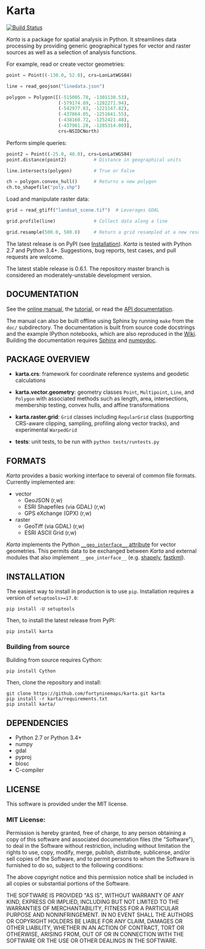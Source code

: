 # Karta

[![Build Status](https://travis-ci.org/fortyninemaps/karta.svg?branch=master)](https://travis-ci.org/fortyninemaps/karta)

*Karta* is a package for spatial analysis in Python. It streamlines data
processing by providing generic geographical types for vector and raster sources
as well as a selection of analysis functions.

For example, read or create vector geometries:

```python
point = Point((-130.0, 52.0), crs=LonLatWGS84)

line = read_geojson("linedata.json")

polygon = Polygon([(-515005.78, -1301130.53),
                   (-579174.89, -1282271.94),
                   (-542977.83, -1221147.82),
                   (-437864.05, -1251641.55),
                   (-438160.72, -1252421.48),
                   (-437961.28, -1285314.00)],
                   crs=NSIDCNorth)
```
Perform simple queries:
```python
point2 = Point((-25.0, 48.0), crs=LonLatWGS84)
point.distance(point2)          # Distance in geographical units

line.intersects(polygon)        # True or False

ch = polygon.convex_hull()      # Returns a new polygon
ch.to_shapefile("poly.shp")
```
Load and manipulate raster data:
```python
grid = read_gtiff("landsat_scene.tif")  # Leverages GDAL

grid.profile(line)              # Collect data along a line

grid.resample(500.0, 500.0)     # Return a grid resampled at a new resolution
```

The latest release is on PyPI (see [Installation](#installation)). *Karta* is
tested with Python 2.7 and Python 3.4+. Suggestions, bug reports, test cases,
and pull requests are welcome.

The latest stable release is 0.6.1. The repository master branch is considered
an moderately-unstable development version.

## DOCUMENTATION

See the [online manual](http://www.fortyninemaps.com/kartadocs/introduction.html),
the [tutorial](http://www.fortyninemaps.com/kartadocs/_static/tutorial.html), or read the
[API documentation](http://www.fortyninemaps.com/kartadocs/reference.html).

The manual can also be built offline using Sphinx by running `make` from the
`doc/` subdirectory. The documentation is built from source code docstrings and
the example IPython notebooks, which are also reproduced in the
[Wiki](https://github.com/fortyninemaps/karta/wiki/Tutorial). Building the
documentation requires [Sphinx](http://sphinx-doc.org/) and
[numpydoc](https://github.com/numpy/numpydoc).

## PACKAGE OVERVIEW

- **karta.crs**: framework for coordinate reference systems and geodetic
  calculations

- **karta.vector.geometry**: geometry classes `Point`, `Multipoint`, `Line`, and
  `Polygon` with associated methods such as length, area, intersections,
  membership testing, convex hulls, and affine transformations

- **karta.raster.grid**: `Grid` classes including `RegularGrid` class
  (supporting CRS-aware clipping, sampling, profiling along vector tracks), and
  experimental `WarpedGrid`

- **tests**: unit tests, to be run with `python tests/runtests.py`

## FORMATS

*Karta* provides a basic working interface to several of common file formats.
Currently implemented are:

- vector
    - GeoJSON (r,w)
    - ESRI Shapefiles (via GDAL) (r,w)
    - GPS eXchange (GPX) (r,w)
- raster
    - GeoTiff (via GDAL) (r,w)
    - ESRI ASCII Grid (r,w)

*Karta* implements the Python [`__geo_interface__`
attribute](https://gist.github.com/sgillies/2217756) for vector geometries. This
permits data to be exchanged between *Karta* and external modules that also
implement `__geo_interface__` (e.g.
[shapely](https://github.com/Toblerity/Shapely),
[fastkml](https://fastkml.readthedocs.org/en/latest/)).

## INSTALLATION

The easiest way to install in production is to use `pip`. Installation requires
a version of `setuptools>=17.0`:

    pip install -U setuptools

Then, to install the latest release from PyPI:

    pip install karta

### Building from source

Building from source requires Cython:

    pip install Cython

Then, clone the repository and install:

    git clone https://github.com/fortyninemaps/karta.git karta
    pip install -r karta/requirements.txt
    pip install karta/

## DEPENDENCIES

- Python 2.7 or Python 3.4+
- numpy
- gdal
- pyproj
- blosc
- C-compiler

## LICENSE

This software is provided under the MIT license.

### MIT License:

Permission is hereby granted, free of charge, to any person obtaining a copy of
this software and associated documentation files (the "Software"), to deal in
the Software without restriction, including without limitation the rights to
use, copy, modify, merge, publish, distribute, sublicense, and/or sell copies of
the Software, and to permit persons to whom the Software is furnished to do so,
subject to the following conditions:

The above copyright notice and this permission notice shall be included in all
copies or substantial portions of the Software.

THE SOFTWARE IS PROVIDED "AS IS", WITHOUT WARRANTY OF ANY KIND, EXPRESS OR
IMPLIED, INCLUDING BUT NOT LIMITED TO THE WARRANTIES OF MERCHANTABILITY, FITNESS
FOR A PARTICULAR PURPOSE AND NONINFRINGEMENT. IN NO EVENT SHALL THE AUTHORS OR
COPYRIGHT HOLDERS BE LIABLE FOR ANY CLAIM, DAMAGES OR OTHER LIABILITY, WHETHER
IN AN ACTION OF CONTRACT, TORT OR OTHERWISE, ARISING FROM, OUT OF OR IN
CONNECTION WITH THE SOFTWARE OR THE USE OR OTHER DEALINGS IN THE SOFTWARE.
